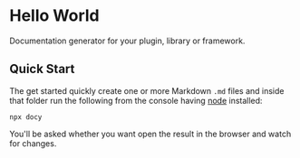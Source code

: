 # Hello World

Documentation generator for your plugin, library or framework.

## Quick Start

The get started quickly create one or more Markdown `.md` files and inside that
folder run the following from the console having [node](http://nodejs.org) installed:

```
npx docy
```

You'll be asked whether you want open the result in the browser and watch for changes.
